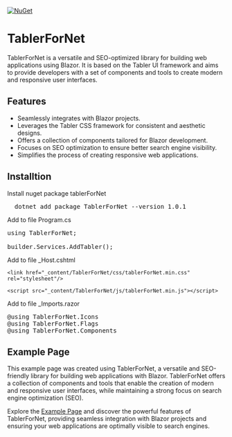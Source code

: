 [![NuGet](https://img.shields.io/nuget/v/TablerForNet.svg)](https://www.nuget.org/packages/TablerForNet/)

# TablerForNet

TablerForNet is a versatile and SEO-optimized library for building web applications using Blazor. It is based on the Tabler UI framework and aims to provide developers with a set of components and tools to create modern and responsive user interfaces.

## Features

- Seamlessly integrates with Blazor projects.
- Leverages the Tabler CSS framework for consistent and aesthetic designs.
- Offers a collection of components tailored for Blazor development.
- Focuses on SEO optimization to ensure better search engine visibility.
- Simplifies the process of creating responsive web applications.

## Installtion

Install nuget package tablerForNet
<pre>
  dotnet add package TablerForNet --version 1.0.1
</pre>

Add to file Program.cs
<pre>
using TablerForNet;

builder.Services.AddTabler();  
</pre>


Add to file _Host.cshtml

`<link href="_content/TablerForNet/css/tablerForNet.min.css" rel="stylesheet"/>`

`<script src="_content/TablerForNet/js/tablerForNet.min.js"></script>`


Add to file _Imports.razor
<pre>
@using TablerForNet.Icons
@using TablerForNet.Flags
@using TablerForNet.Components
</pre>
  
## Example Page

This example page was created using TablerForNet, a versatile and SEO-friendly library for building web applications with Blazor. TablerForNet offers a collection of components and tools that enable the creation of modern and responsive user interfaces, while maintaining a strong focus on search engine optimization (SEO).

Explore the [Example Page](https://ghostlyInc.com) and discover the powerful features of TablerForNet, providing seamless integration with Blazor projects and ensuring your web applications are optimally visible to search engines.


